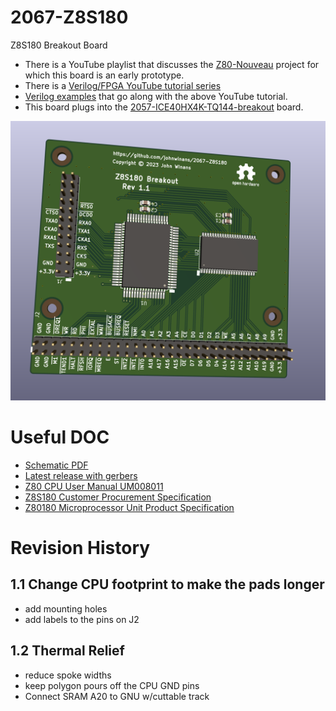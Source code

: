 # 2067-Z8S180
Z8S180 Breakout Board

- There is a YouTube playlist that discusses the [Z80-Nouveau](https://www.youtube.com/playlist?list=PL3by7evD3F52rUbThUNDYGxNpKFF1HCNT) project for which this board is an early prototype.
- There is a [Verilog/FPGA YouTube tutorial series](https://www.youtube.com/playlist?list=PL3by7evD3F52On-ws9pcdQuEL-rYbNNFB)
- [Verilog examples](https://github.com/johnwinans/Verilog-Examples) that go along with the above YouTube tutorial.
- This board plugs into the [2057-ICE40HX4K-TQ144-breakout](https://github.com/johnwinans/2057-ICE40HX4K-TQ144-breakout) board.

![PCB image](./2067-Z8S180.png)

# Useful DOC

- [Schematic PDF](./2067-Z8S180.pdf)
- [Latest release with gerbers](https://github.com/johnwinans/2067-Z8S180/releases/latest)
- [Z80 CPU User Manual UM008011](https://www.zilog.com/docs/z80/um0080.pdf)
- [Z8S180 Customer Procurement Specification](http://www.zilog.com/docs/z180/dc4077.pdf)
- [Z80180 Microprocessor Unit Product Specification](https://www.zilog.com/docs/z180/ps0140.pdf)

# Revision History

## 1.1 Change CPU footprint to make the pads longer
- add mounting holes
- add labels to the pins on J2

## 1.2 Thermal Relief
- reduce spoke widths
- keep polygon pours off the CPU GND pins
- Connect SRAM A20 to GNU w/cuttable track
